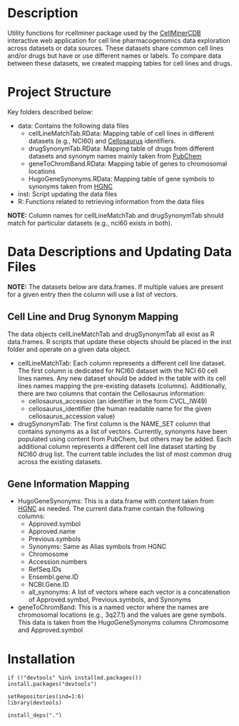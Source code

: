 # Description

Utility functions for rcellminer package used by the [CellMinerCDB](https://github.com/CBIIT/cellminercdb) interactive web application for cell line pharmacogenomics data exploration across datasets or data sources. These datasets share common cell lines and/or drugs but have or use different names or labels. To compare data between these datasets, we created mapping tables for cell lines and drugs.

# Project Structure

Key folders described below:

-   data: Contains the following data files
    -   cellLineMatchTab.RData: Mapping table of cell lines in different datasets (e.g., NCI60) and [Cellosaurus](https://www.cellosaurus.org/) identifiers.
    -   drugSynonymTab.RData: Mapping table of drugs from different datasets and synonym names mainly taken from [PubChem](https://pubchem.ncbi.nlm.nih.gov/)
    -   geneToChromBand.RData: Mapping table of genes to chromosomal locations
    -   HugoGeneSynonyms.RData: Mapping table of gene symbols to synonyms taken from [HGNC](https://www.genenames.org/)
-   inst: Script updating the data files
-   R: Functions related to retrieving information from the data files

**NOTE:** Column names for cellLineMatchTab and drugSynonymTab should match for particular datasets (e.g., nci60 exists in both).

# Data Descriptions and Updating Data Files

**NOTE:** The datasets below are data.frames. If multiple values are present for a given entry then the column will use a list of vectors.

## Cell Line and Drug Synonym Mapping

The data objects cellLineMatchTab and drugSynonymTab all exist as R data.frames. R scripts that update these objects should be placed in the inst folder and operate on a given data object.

-   cellLineMatchTab: Each column represents a different cell line dataset. The first column is dedicated for NCI60 dataset with the NCI 60 cell lines names. Any new dataset should be added in the table with its cell lines names mapping the pre-existing datasets (columns). Additionally, there are two columns that contain the Cellosaurus information:
    -   cellosaurus_accession (an identifier in the form CVCL_IW49)
    -   cellosaurus_identifier (the human readable name for the given cellosaurus_accession value)
- drugSynonymTab: The first column is the NAME_SET column that contains synonyms as a list of vectors. Currently, synonyms have been populated using content from PubChem, but others may be added. Each additional column represents a different cell line dataset starting by NCI60 drug list. The current table includes the list of most common drug across the existing datasets.

## Gene Information Mapping

-   HugoGeneSynonyms: This is a data.frame with content taken from [HGNC](https://www.genenames.org/) as needed. The current data.frame contain the following columns:
    -   Approved.symbol
    -   Approved.name
    -   Previous.symbols
    -   Synonyms: Same as Alias symbols from HGNC
    -   Chromosome
    -   Accession.numbers
    -   RefSeq.IDs
    -   Ensembl.gene.ID
    -   NCBI.Gene.ID
    -   all_synonyms: A list of vectors where each vector is a concatenation of Approved.symbol, Previous.symbols, and Synonyms
-   geneToChromBand: This is a named vector where the names are chromosomal locations (e.g., 3q27.1) and the values are gene symbols. This data is taken from the HugoGeneSynonyms columns Chromosome and Approved.symbol

# Installation

```         
if (!"devtools" %in% installed.packages()) install.packages("devtools")

setRepositories(ind=1:6)
library(devtools)

install_deps(".") 
```
